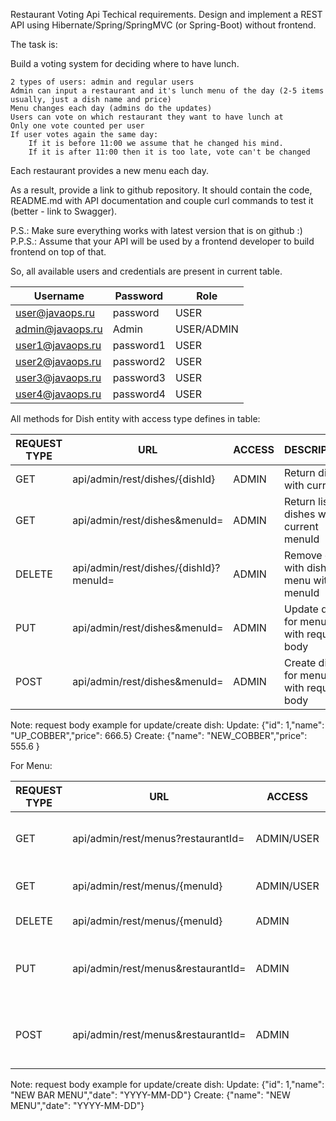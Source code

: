 Restaurant Voting Api
Techical requirements.
Design and implement a REST API using Hibernate/Spring/SpringMVC (or Spring-Boot) without frontend.

The task is:

Build a voting system for deciding where to have lunch.

    2 types of users: admin and regular users
    Admin can input a restaurant and it's lunch menu of the day (2-5 items usually, just a dish name and price)
    Menu changes each day (admins do the updates)
    Users can vote on which restaurant they want to have lunch at
    Only one vote counted per user
    If user votes again the same day:
        If it is before 11:00 we assume that he changed his mind.
        If it is after 11:00 then it is too late, vote can't be changed

Each restaurant provides a new menu each day.

As a result, provide a link to github repository. It should contain the code, README.md with API documentation and couple curl commands to test it (better - link to Swagger).

P.S.: Make sure everything works with latest version that is on github :)
P.P.S.: Assume that your API will be used by a frontend developer to build frontend on top of that.

So, all available users and credentials are present in current table.


| Username         | Password  | Role       |
|------------------|-----------|------------|
| user@javaops.ru  | password  | USER       |
| admin@javaops.ru | Admin     | USER/ADMIN |
| user1@javaops.ru | password1 | USER       |
| user2@javaops.ru | password2 | USER       |
| user3@javaops.ru | password3 | USER       |
| user4@javaops.ru | password4 | USER       |

All methods for Dish entity with access type defines in table:

| REQUEST TYPE | URL                                    | ACCESS | DESCRIPTION                                 |
|--------------|----------------------------------------|--------|---------------------------------------------|
| GET          | api/admin/rest/dishes/{dishId}         | ADMIN  | Return dish with current id                 |
| GET          | api/admin/rest/dishes&menuId=          | ADMIN  | Return list of dishes with current menuId   |
| DELETE       | api/admin/rest/dishes/{dishId}?menuId= | ADMIN  | Remove dish with dishId in menu with menuId |
| PUT          | api/admin/rest/dishes&menuId=          | ADMIN  | Update dish for menuId with request body    |
| POST         | api/admin/rest/dishes&menuId=          | ADMIN  | Create dish for menuId with request body    |

Note: request body example for update/create dish:
Update:  {"id": 1,"name": "UP_COBBER","price": 666.5}
Create: {"name": "NEW_COBBER","price": 555.6 }

For Menu:

| REQUEST TYPE | URL                                | ACCESS     | DESCRIPTION                                    |
|--------------|------------------------------------|------------|------------------------------------------------|
| GET          | api/admin/rest/menus?restaurantId= | ADMIN/USER | Return menu list with dish for restaurantId    |
| GET          | api/admin/rest/menus/{menuId}      | ADMIN/USER | Return menu with dishes for menuId             |
| DELETE       | api/admin/rest/menus/{menuId}      | ADMIN      | Remove menu with menuId                        |
| PUT          | api/admin/rest/menus&restaurantId= | ADMIN      | Update menu for restaurantId with request body |
| POST         | api/admin/rest/menus&restaurantId= | ADMIN      | Create menu for restaurantId with request body |

Note: request body example for update/create dish:
Update:  {"id": 1,"name": "NEW BAR MENU","date": "YYYY-MM-DD"}
Create: {"name": "NEW MENU","date": "YYYY-MM-DD"}

